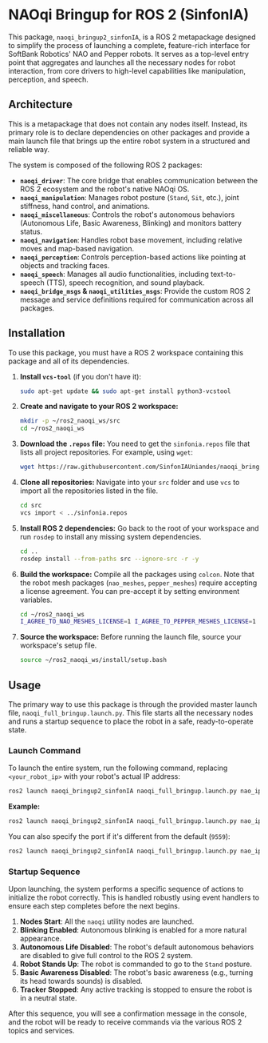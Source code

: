 # NAOqi Bringup for ROS 2 (SinfonIA)

This package, `naoqi_bringup2_sinfonIA`, is a ROS 2 metapackage designed to simplify the process of launching a complete, feature-rich interface for SoftBank Robotics' NAO and Pepper robots. It serves as a top-level entry point that aggregates and launches all the necessary nodes for robot interaction, from core drivers to high-level capabilities like manipulation, perception, and speech.

## Architecture

This is a metapackage that does not contain any nodes itself. Instead, its primary role is to declare dependencies on other packages and provide a main launch file that brings up the entire robot system in a structured and reliable way.

The system is composed of the following ROS 2 packages:

*   **`naoqi_driver`**: The core bridge that enables communication between the ROS 2 ecosystem and the robot's native NAOqi OS.
*   **`naoqi_manipulation`**: Manages robot posture (`Stand`, `Sit`, etc.), joint stiffness, hand control, and animations.
*   **`naoqi_miscellaneous`**: Controls the robot's autonomous behaviors (Autonomous Life, Basic Awareness, Blinking) and monitors battery status.
*   **`naoqi_navigation`**: Handles robot base movement, including relative moves and map-based navigation.
*   **`naoqi_perception`**: Controls perception-based actions like pointing at objects and tracking faces.
*   **`naoqi_speech`**: Manages all audio functionalities, including text-to-speech (TTS), speech recognition, and sound playback.
*   **`naoqi_bridge_msgs` & `naoqi_utilities_msgs`**: Provide the custom ROS 2 message and service definitions required for communication across all packages.

## Installation

To use this package, you must have a ROS 2 workspace containing this package and all of its dependencies.

1.  **Install `vcs-tool`** (if you don't have it):
    ```bash
    sudo apt-get update && sudo apt-get install python3-vcstool
    ```

2.  **Create and navigate to your ROS 2 workspace:**
    ```bash
    mkdir -p ~/ros2_naoqi_ws/src
    cd ~/ros2_naoqi_ws
    ```

3.  **Download the `.repos` file:**
    You need to get the `sinfonia.repos` file that lists all project repositories. For example, using `wget`:
    ```bash
    wget https://raw.githubusercontent.com/SinfonIAUniandes/naoqi_bringup2_SinfonIA/refs/heads/main/sinfonia.repos
    ```

4.  **Clone all repositories:**
    Navigate into your `src` folder and use `vcs` to import all the repositories listed in the file.
    ```bash
    cd src
    vcs import < ../sinfonia.repos
    ```

5.  **Install ROS 2 dependencies:**
    Go back to the root of your workspace and run `rosdep` to install any missing system dependencies.
    ```bash
    cd ..
    rosdep install --from-paths src --ignore-src -r -y
    ```

6.  **Build the workspace:**
    Compile all the packages using `colcon`. Note that the robot mesh packages (`nao_meshes`, `pepper_meshes`) require accepting a license agreement. You can pre-accept it by setting environment variables.
    ```bash
    cd ~/ros2_naoqi_ws
    I_AGREE_TO_NAO_MESHES_LICENSE=1 I_AGREE_TO_PEPPER_MESHES_LICENSE=1 colcon build --symlink-install
    ```

7.  **Source the workspace:**
    Before running the launch file, source your workspace's setup file.
    ```bash
    source ~/ros2_naoqi_ws/install/setup.bash
    ```

## Usage

The primary way to use this package is through the provided master launch file, `naoqi_full_bringup.launch.py`. This file starts all the necessary nodes and runs a startup sequence to place the robot in a safe, ready-to-operate state.

### Launch Command

To launch the entire system, run the following command, replacing `<your_robot_ip>` with your robot's actual IP address:

```bash
ros2 launch naoqi_bringup2_sinfonIA naoqi_full_bringup.launch.py nao_ip:=<your_robot_ip>
```

**Example:**
```bash
ros2 launch naoqi_bringup2_sinfonIA naoqi_full_bringup.launch.py nao_ip:=157.253.113.142
```

You can also specify the port if it's different from the default (`9559`):
```bash
ros2 launch naoqi_bringup2_sinfonIA naoqi_full_bringup.launch.py nao_ip:=<your_robot_ip> nao_port:=<port>
```

### Startup Sequence

Upon launching, the system performs a specific sequence of actions to initialize the robot correctly. This is handled robustly using event handlers to ensure each step completes before the next begins.

1.  **Nodes Start**: All the `naoqi` utility nodes are launched.
2.  **Blinking Enabled**: Autonomous blinking is enabled for a more natural appearance.
3.  **Autonomous Life Disabled**: The robot's default autonomous behaviors are disabled to give full control to the ROS 2 system.
4.  **Robot Stands Up**: The robot is commanded to go to the `Stand` posture.
5.  **Basic Awareness Disabled**: The robot's basic awareness (e.g., turning its head towards sounds) is disabled.
6.  **Tracker Stopped**: Any active tracking is stopped to ensure the robot is in a neutral state.

After this sequence, you will see a confirmation message in the console, and the robot will be ready to receive commands via the various ROS 2 topics and services.